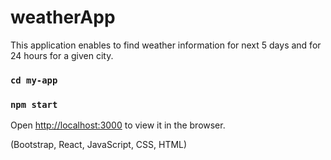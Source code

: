# weatherApp

This application enables to find weather information for next 5 days and for 24 hours for a given city.

### `cd my-app`

### `npm start`

Open [http://localhost:3000](http://localhost:3000) to view it in the browser.

(Bootstrap, React, JavaScript, CSS, HTML)
